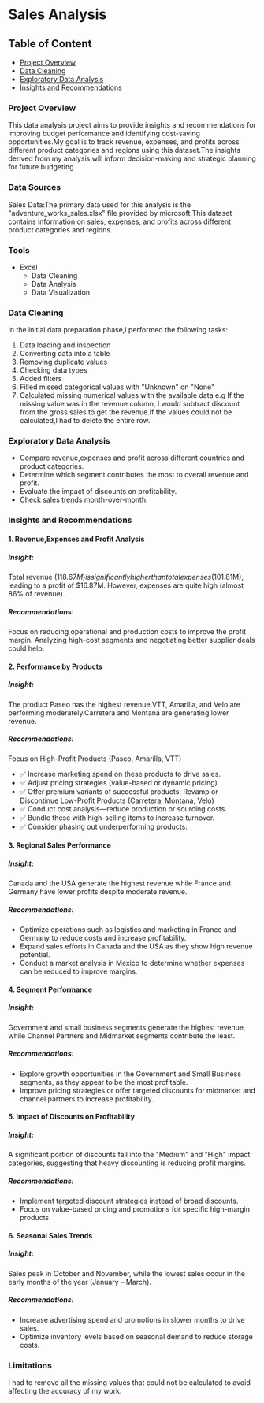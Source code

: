# Sales Analysis

## Table of Content
- [Project Overview](#project-overview)
- [Data Cleaning](#data-cleaning)
- [Exploratory Data Analysis](#exploratory-data-analysis)
- [Insights and Recommendations](#insights-and-recommendations)

### Project Overview
This data analysis project aims to provide insights and recommendations for improving budget performance and identifying cost-saving opportunities.My goal is to track revenue, expenses, and profits across different product categories and regions using this dataset.The insights derived from my analysis will inform decision-making and strategic planning for future budgeting.

### Data Sources
Sales Data:The primary data used for this analysis is the "adventure_works_sales.xlsx" file provided by microsoft.This dataset contains information on sales, expenses, and profits across different product categories and regions.

### Tools 
- Excel
  - Data Cleaning
  - Data Analysis
  - Data Visualization

 ### Data Cleaning
 In the initial data preparation phase,I performed the following tasks:
  1. Data loading and inspection
  2. Converting data into a table
  3. Removing duplicate values
  4. Checking data types
  5. Added filters
  6. Filled missed categorical values with "Unknown" on "None"
  7. Calculated missing numerical values with the available data e.g If the missing value was in the revenue column, I would subtract discount from the gross sales to get the revenue.If the 
     values could not be calculated,I had to delete the entire row.

### Exploratory Data Analysis
 - Compare revenue,expenses and profit across different countries and product categories.
 - Determine which segment contributes the most to overall revenue and profit.
 - Evaluate the impact of discounts on profitability.
 - Check sales trends month-over-month.

### Insights and Recommendations 
#### 1. Revenue,Expenses and Profit Analysis
##### Insight:
Total revenue ($118.67M) is significantly higher than total expenses ($101.81M), leading to a profit of $16.87M. However, expenses are quite high (almost 86% of revenue).
##### Recommendations:
Focus on reducing operational and production costs to improve the profit margin. Analyzing high-cost segments and negotiating better supplier deals could help.
#### 2. Performance by Products
##### Insight:
The product Paseo has the highest revenue.VTT, Amarilla, and Velo are performing moderately.Carretera and Montana are generating lower revenue.
##### Recommendations:
Focus on High-Profit Products (Paseo, Amarilla, VTT)
  - ✅ Increase marketing spend on these products to drive sales.
  - ✅ Adjust pricing strategies (value-based or dynamic pricing).
  - ✅ Offer premium variants of successful products.
Revamp or Discontinue Low-Profit Products (Carretera, Montana, Velo)
  - ✅ Conduct cost analysis—reduce production or sourcing costs.
  - ✅ Bundle these with high-selling items to increase turnover.
  - ✅ Consider phasing out underperforming products.

#### 3. Regional Sales Performance
##### Insight:
Canada and the USA generate the highest revenue while France and Germany have lower profits despite moderate revenue.
##### Recommendations:
 - Optimize operations such as logistics and marketing in France and Germany to reduce costs and increase profitability.
 - Expand sales efforts in Canada and the USA as they show high revenue potential.
 - Conduct a market analysis in Mexico to determine whether expenses can be reduced to improve margins.

#### 4. Segment Performance
##### Insight:
 Government and small business segments generate the highest revenue, while Channel Partners and Midmarket segments contribute the least.
##### Recommendations:
- Explore growth opportunities in the Government and Small Business segments, as they appear to be the most profitable.
- Improve pricing strategies or offer targeted discounts for midmarket and channel partners to increase profitability.
#### 5. Impact of Discounts on Profitability
##### Insight:
A significant portion of discounts fall into the "Medium" and "High" impact categories, suggesting that heavy discounting is reducing profit margins.
##### Recommendations:
- Implement targeted discount strategies instead of broad discounts.
- Focus on value-based pricing and promotions for specific high-margin products.

#### 6. Seasonal Sales Trends
##### Insight:
Sales peak in October and November, while the lowest sales occur in the early months of the year (January – March).
##### Recommendations:
- Increase advertising spend and promotions in slower months to drive sales.
- Optimize inventory levels based on seasonal demand to reduce storage costs.

### Limitations
I had to remove all the missing values that could not be calculated to avoid affecting the accuracy of my work.















